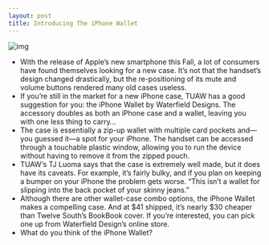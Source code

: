 ```yaml
---
layout: post
title: Introducing The iPhone Wallet
---
```

![img](http://media.idownloadblog.com/wp-content/uploads/2011/11/iphone-wallet.png)
* With the release of Apple’s new smartphone this Fall, a lot of consumers have found themselves looking for a new case. It’s not that the handset’s design changed drastically, but the re-positioning of its mute and volume buttons rendered many old cases useless.
* If you’re still in the market for a new iPhone case, TUAW has a good suggestion for you: the iPhone Wallet by Waterfield Designs. The accessory doubles as both an iPhone case and a wallet, leaving you with one less thing to carry…
* The case is essentially a zip-up wallet with multiple card pockets and—you guessed it—a spot for your iPhone. The handset can be accessed through a touchable plastic window, allowing you to run the device without having to remove it from the zipped pouch.
* TUAW‘s TJ Luoma says that the case is extremely well made, but it does have its caveats. For example, it’s fairly bulky, and if you plan on keeping a bumper on your iPhone the problem gets worse. “This isn’t a wallet for slipping into the back pocket of your skinny jeans.”
* Although there are other wallet-case combo options, the iPhone Wallet makes a compelling case. And at $41 shipped, it’s nearly $30 cheaper than Twelve South’s BookBook cover. If you’re interested, you can pick one up from Waterfield Design’s online store.
* What do you think of the iPhone Wallet?

